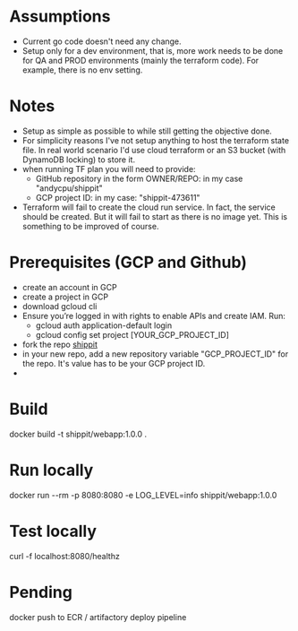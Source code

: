 # Assumptions
- Current go code doesn't need any change.
- Setup only for a dev environment, that is, more work needs to be done for QA and PROD environments (mainly the terraform code). For example, there is no env setting.

# Notes
- Setup as simple as possible to while still getting the objective done.
- For simplicity reasons I've not setup anything to host the terraform state file. In real world scenario I'd use cloud terraform or an S3 bucket (with DynamoDB locking) to store it.
- when running TF plan you will need to provide:
    - GitHub repository in the form OWNER/REPO: in my case "andycpu/shippit"
    - GCP project ID: in my case: "shippit-473611"
- Terraform will fail to create the cloud run service. In fact, the service should be created. But it will fail to start as there is no image yet. This is something to be improved of course.

# Prerequisites (GCP and Github)
- create an account in GCP
- create a project in GCP
- download gcloud cli
- Ensure you’re logged in with rights to enable APIs and create IAM. Run:
    - gcloud auth application-default login
    - gcloud config set project [YOUR_GCP_PROJECT_ID]
- fork the repo [shippit](https://github.com/andycpu/shippit)
- in your new repo, add a new repository variable "GCP_PROJECT_ID" for the repo. It's value has to be your GCP project ID.
- 





# Build
docker build -t shippit/webapp:1.0.0 .

# Run locally
docker run --rm -p 8080:8080 -e LOG_LEVEL=info shippit/webapp:1.0.0

# Test locally
curl -f localhost:8080/healthz


# Pending
docker push to ECR / artifactory
deploy pipeline